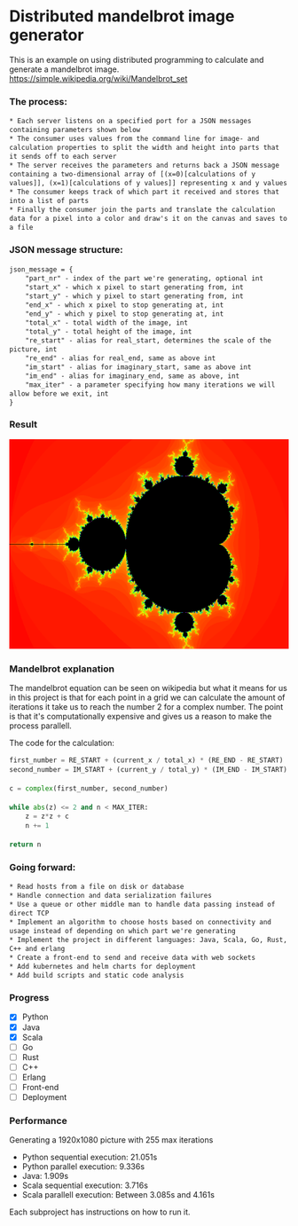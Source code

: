 # Distributed mandelbrot image generator

This is an example on using distributed programming to calculate and generate a mandelbrot image.
https://simple.wikipedia.org/wiki/Mandelbrot_set

### The process:
    * Each server listens on a specified port for a JSON messages containing parameters shown below
    * The consumer uses values from the command line for image- and calculation properties to split the width and height into parts that it sends off to each server
    * The server receives the parameters and returns back a JSON message containing a two-dimensional array of [(x=0)[calculations of y values]], (x=1)[calculations of y values]] representing x and y values
    * The consumer keeps track of which part it received and stores that into a list of parts
    * Finally the consumer join the parts and translate the calculation data for a pixel into a color and draw's it on the canvas and saves to a file
    

### JSON message structure:
    json_message = {
	   	"part_nr" - index of the part we're generating, optional int
		"start_x" - which x pixel to start generating from, int
		"start_y" - which y pixel to start generating from, int
		"end_x" - which x pixel to stop generating at, int
		"end_y" - which y pixel to stop generating at, int
		"total_x" - total width of the image, int
		"total_y" - total height of the image, int
		"re_start" - alias for real_start, determines the scale of the picture, int
		"re_end" - alias for real_end, same as above int
		"im_start" - alias for imaginary_start, same as above int
		"im_end" - alias for imaginary_end, same as above, int
		"max_iter" - a parameter specifying how many iterations we will allow before we exit, int
    }
    
### Result
![alt text](https://github.com/frodrok/mandelbrot-image-generator/raw/master/result/output-distributed.png "The result")

### Mandelbrot explanation
The mandelbrot equation can be seen on wikipedia but what it means for us in this project is that for each point in a grid we can calculate the amount of iterations it take us to reach the number 2 for a complex number. The point is that it's computationally expensive and gives us a reason to make the process parallell.

The code for the calculation:
```python
first_number = RE_START + (current_x / total_x) * (RE_END - RE_START)
second_number = IM_START + (current_y / total_y) * (IM_END - IM_START)

c = complex(first_number, second_number)

while abs(z) <= 2 and n < MAX_ITER:
	z = z*z + c
	n += 1
	
return n

```

### Going forward:
    * Read hosts from a file on disk or database
    * Handle connection and data serialization failures
    * Use a queue or other middle man to handle data passing instead of direct TCP
    * Implement an algorithm to choose hosts based on connectivity and usage instead of depending on which part we're generating
    * Implement the project in different languages: Java, Scala, Go, Rust, C++ and erlang
    * Create a front-end to send and receive data with web sockets
    * Add kubernetes and helm charts for deployment
    * Add build scripts and static code analysis

### Progress
- [x] Python
- [x] Java
- [x] Scala
- [ ] Go
- [ ] Rust
- [ ] C++
- [ ] Erlang
- [ ] Front-end
- [ ] Deployment

### Performance
Generating a 1920x1080 picture with 255 max iterations
* Python sequential execution: 21.051s
* Python parallel execution: 9.336s
* Java: 1.909s    
* Scala sequential execution: 3.716s
* Scala parallell execution: Between 3.085s and 4.161s
   
Each subproject has instructions on how to run it.
